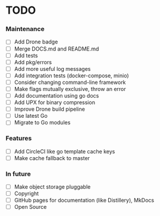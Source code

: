 # TODO

### Maintenance

* [ ] Add Drone badge 
* [ ] Merge DOCS.md and README.md
* [ ] Add tests
* [ ] Add pkg/errors
* [ ] Add more useful log messages
* [ ] Add integration tests (docker-compose, minio)
* [ ] Consider changing command-line framework
* [ ] Make flags mutually exclusive, throw an error
* [ ] Add documentation using go docs
* [ ] Add UPX for binary compression
* [ ] Improve Drone build pipeline
* [ ] Use latest Go
* [ ] Migrate to Go modules

### Features

* [ ] Add CircleCI like go template cache keys
* [ ] Make cache fallback to master

### In future

* [ ] Make object storage pluggable
* [ ] Copyright
* [ ] GitHub pages for documentation (like Distillery), MkDocs
* [ ] Open Source

